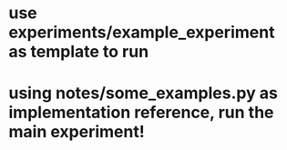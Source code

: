 # use experiments/example\_experiment as template to run

# using notes/some\_examples.py as implementation reference, run the main experiment!&#x20;